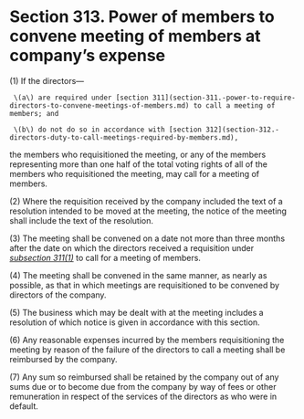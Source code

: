 # Section 313. Power of members to convene meeting of members at company’s expense

\(1\) If the directors—

     \(a\) are required under [section 311](section-311.-power-to-require-directors-to-convene-meetings-of-members.md) to call a meeting of members; and

     \(b\) do not do so in accordance with [section 312](section-312.-directors-duty-to-call-meetings-required-by-members.md),

the members who requisitioned the meeting, or any of the members representing more than one half of the total voting rights of all of the members who requisitioned the meeting, may call for a meeting of members.

\(2\) Where the requisition received by the company included the text of a resolution intended to be moved at the meeting, the notice of the meeting shall include the text of the resolution.

\(3\) The meeting shall be convened on a date not more than three months after the date on which the directors received a requisition under [_subsection 311\(1\)_](section-311.-power-to-require-directors-to-convene-meetings-of-members.md) to call for a meeting of members.

\(4\) The meeting shall be convened in the same manner, as nearly as possible, as that in which meetings are requisitioned to be convened by directors of the company.

\(5\) The business which may be dealt with at the meeting includes a resolution of which notice is given in accordance with this section.

\(6\) Any reasonable expenses incurred by the members requisitioning the meeting by reason of the failure of the directors to call a meeting shall be reimbursed by the company.

\(7\) Any sum so reimbursed shall be retained by the company out of any sums due or to become due from the company by way of fees or other remuneration in respect of the services of the directors as who were in default.

